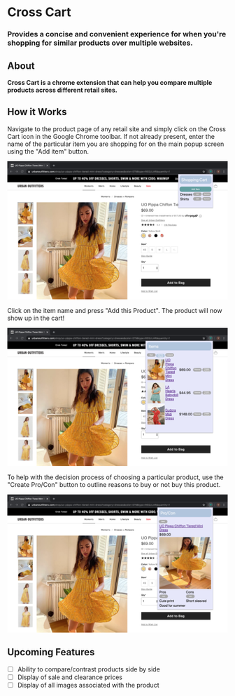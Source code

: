 # **Cross Cart**

### **Provides a concise and convenient experience for when you're shopping for similar products over multiple websites.**


## **About**
**Cross Cart is a chrome extension that can help you compare multiple products across different retail sites.**

## **How it Works**
Navigate to the product page of any retail site and simply click on the Cross Cart icon in the Google Chrome toolbar. If not already present, enter the name of the particular item you are shopping for on the main popup screen using the "Add item" button. 

![Screenshot of Add Item](https://github.com/yashnak/CrossCart/blob/master/img/add-item-screen.png)

Click on the item name and press "Add this Product". The product will now show up in the cart!

![Screenshot of Add Product](https://github.com/yashnak/CrossCart/blob/master/img/add-product-screen.png)

To help with the decision process of choosing a particular product, use the "Create Pro/Con" button to outline reasons to buy or not buy this product. 

![Screenshot of Pro/Con](https://github.com/yashnak/CrossCart/blob/master/img/pro-con-screen.png)


## **Upcoming Features**
- [ ] Ability to compare/contrast products side by side
- [ ] Display of sale and clearance prices
- [ ] Display of all images associated with the product

